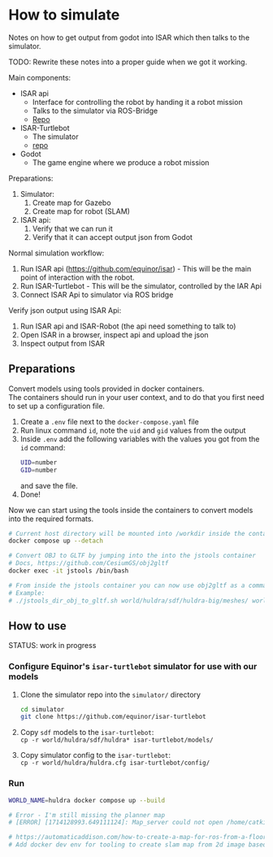 # How to simulate

Notes on how to get output from godot into ISAR which then talks to the simulator.

TODO: Rewrite these notes into a proper guide when we got it working.


Main components:
- ISAR api    
  - Interface for controlling the robot by handing it a robot mission
  - Talks to the simulator via ROS-Bridge
  - [Repo](https://github.com/equinor/isar)
- ISAR-Turtlebot  
  - The simulator
  - [repo](https://github.com/equinor/isar-turtlebot)  
- Godot  
  - The game engine where we produce a robot mission



Preparations:
1. Simulator:
   1. Create map for Gazebo
   1. Create map for robot (SLAM)
1. ISAR api:
   1. Verify that we can run it
   1. Verify that it can accept output json from Godot


Normal simulation workflow:
1. Run ISAR api (https://github.com/equinor/isar) - This will be the main point of interaction with the robot.
1. Run ISAR-Turtlebot - This will be the simulator, controlled by the IAR Api
1. Connect ISAR Api to simulator via ROS bridge

Verify json output using ISAR Api:
1. Run ISAR api and ISAR-Robot (the api need something to talk to)
1. Open ISAR in a browser, inspect api and upload the json
1. Inspect output from ISAR


## Preparations

Convert models using tools provided in docker containers.  
The containers should run in your user context, and to do that you first need to set up a configuration file.

1. Create a `.env` file next to the `docker-compose.yaml` file
1. Run linux command `id`, note the `uid` and `gid` values from the output
1. Inside `.env` add the following variables with the values you got from the `id` command:  
   ```sh
   UID=number
   GID=number
   ```
   and save the file.
1. Done!

Now we can start using the tools inside the containers to convert models into the required formats.

```sh
# Current host directory will be mounted into /workdir inside the containers
docker compose up --detach

# Convert OBJ to GLTF by jumping into the into the jstools container
# Docs, https://github.com/CesiumGS/obj2gltf
docker exec -it jstools /bin/bash

# From inside the jstools container you can now use obj2gltf as a command line tool or use the provided script to convert entire directories.
# Example:
# ./jstools_dir_obj_to_gltf.sh world/huldra/sdf/huldra-big/meshes/ world/huldra/gltf/huldra-big

```


## How to use

STATUS: work in progress

### Configure Equinor's `isar-turtlebot` simulator for use with our models

1. Clone the simulator repo into the `simulator/` directory  
   ```sh
   cd simulator
   git clone https://github.com/equinor/isar-turtlebot
   ```

1. Copy `sdf` models to the `isar-turtlebot`:  
   `cp -r world/huldra/sdf/huldra* isar-turtlebot/models/`
1. Copy simulator config to the `isar-turtlebot`:  
   `cp -r world/huldra/huldra.cfg isar-turtlebot/config/`

### Run

```sh
WORLD_NAME=huldra docker compose up --build

# Error - I'm still missing the planner map
# [ERROR] [1714128993.649111124]: Map_server could not open /home/catkin_ws/src/isar_turtlebot/maps/huldra.yaml. 

# https://automaticaddison.com/how-to-create-a-map-for-ros-from-a-floor-plan-or-blueprint/
# Add docker dev env for tooling to create slam map from 2d image based on top-down view of 3d object/model
```